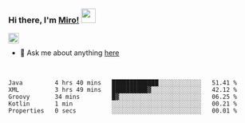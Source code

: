 ### Hi there, I'm [Miro!](https://castariva18.github.io/)  <img src="https://github.com/TheDudeThatCode/TheDudeThatCode/blob/master/Assets/Hi.gif" width="29px">

<a href="https://discord.gg/bhPzjwR">
  <img align="left" alt="Clown Discord" width="21px" src="https://cdn4.iconfinder.com/data/icons/logos-and-brands/512/91_Discord_logo_logos-512.png" />
</a>

<br />

- 💬 Ask me about anything [here](https://github.com/castariva18/castariva18/issues)

<br />

<!--START_SECTION:waka-->
```text
Java         4 hrs 40 mins   █████████████░░░░░░░░░░░░   51.41 % 
XML          3 hrs 49 mins   ██████████▓░░░░░░░░░░░░░░   42.12 % 
Groovy       34 mins         █▓░░░░░░░░░░░░░░░░░░░░░░░   06.25 % 
Kotlin       1 min           ░░░░░░░░░░░░░░░░░░░░░░░░░   00.21 % 
Properties   0 secs          ░░░░░░░░░░░░░░░░░░░░░░░░░   00.01 % 
```
<!--END_SECTION:waka-->
